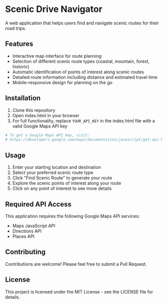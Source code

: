 # Scenic Drive Navigator

A web application that helps users find and navigate scenic routes for their road trips.

## Features

- Interactive map interface for route planning
- Selection of different scenic route types (coastal, mountain, forest, historic)
- Automatic identification of points of interest along scenic routes
- Detailed route information including distance and estimated travel time
- Mobile-responsive design for planning on the go

## Installation

1. Clone this repository
2. Open index.html in your browser
3. For full functionality, replace `YOUR_API_KEY` in the index.html file with a valid Google Maps API key

```bash
# To get a Google Maps API key, visit:
# https://developers.google.com/maps/documentation/javascript/get-api-key
```

## Usage

1. Enter your starting location and destination
2. Select your preferred scenic route type
3. Click "Find Scenic Route" to generate your route
4. Explore the scenic points of interest along your route
5. Click on any point of interest to see more details

## Required API Access

This application requires the following Google Maps API services:
- Maps JavaScript API
- Directions API
- Places API

## Contributing

Contributions are welcome! Please feel free to submit a Pull Request.

## License

This project is licensed under the MIT License - see the LICENSE file for details.